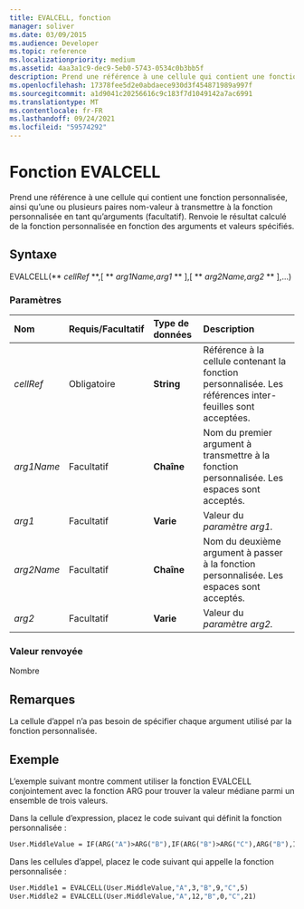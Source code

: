 ```yaml
---
title: EVALCELL, fonction
manager: soliver
ms.date: 03/09/2015
ms.audience: Developer
ms.topic: reference
ms.localizationpriority: medium
ms.assetid: 4aa3a1c9-dec9-5eb0-5743-0534c0b3bb5f
description: Prend une référence à une cellule qui contient une fonction personnalisée, ainsi qu’une ou plusieurs paires nom-valeur à transmettre à la fonction personnalisée en tant qu’arguments (facultatif). Renvoie le résultat calculé de la fonction personnalisée en fonction des arguments et valeurs spécifiés.
ms.openlocfilehash: 17378fee5d2e0abdaece930d3f454871989a997f
ms.sourcegitcommit: a1d9041c20256616c9c183f7d1049142a7ac6991
ms.translationtype: MT
ms.contentlocale: fr-FR
ms.lasthandoff: 09/24/2021
ms.locfileid: "59574292"
---
```

# <a name="evalcell-function"></a>Fonction EVALCELL

Prend une référence à une cellule qui contient une fonction personnalisée, ainsi qu’une ou plusieurs paires nom-valeur à transmettre à la fonction personnalisée en tant qu’arguments (facultatif). Renvoie le résultat calculé de la fonction personnalisée en fonction des arguments et valeurs spécifiés.
  
## <a name="syntax"></a>Syntaxe

EVALCELL(** *cellRef* **,[ ** *arg1Name,arg1* ** ],[ ** *arg2Name,arg2* ** ],...) 
  
### <a name="parameters"></a>Paramètres

|**Nom**|**Requis/Facultatif**|**Type de données**|**Description**|
|:-----|:-----|:-----|:-----|
| _cellRef_ <br/> |Obligatoire  <br/> |**String** <br/> |Référence à la cellule contenant la fonction personnalisée. Les références inter-feuilles sont acceptées.  <br/> |
| _arg1Name_ <br/> |Facultatif  <br/> |**Chaîne** <br/> |Nom du premier argument à transmettre à la fonction personnalisée. Les espaces sont acceptés.  <br/> |
| _arg1_ <br/> |Facultatif  <br/> |**Varie** <br/> |Valeur du _paramètre arg1._  <br/> |
| _arg2Name_ <br/> |Facultatif  <br/> |**Chaîne** <br/> |Nom du deuxième argument à passer à la fonction personnalisée. Les espaces sont acceptés.  <br/> |
| _arg2_ <br/> |Facultatif  <br/> |**Varie** <br/> |Valeur du _paramètre arg2._  <br/> |
   
### <a name="return-value"></a>Valeur renvoyée

Nombre
  
## <a name="remarks"></a>Remarques

La cellule d’appel n’a pas besoin de spécifier chaque argument utilisé par la fonction personnalisée. 
  
## <a name="example"></a>Exemple

L’exemple suivant montre comment utiliser la fonction EVALCELL conjointement avec la fonction ARG pour trouver la valeur médiane parmi un ensemble de trois valeurs. 
  
Dans la cellule d’expression, placez le code suivant qui définit la fonction personnalisée : 
  
```vb
User.MiddleValue = IF(ARG("A")>ARG("B"),IF(ARG("B")>ARG("C"),ARG("B"),IF(ARG("A")>ARG("C"),ARG("C"),ARG("A"))),IF(ARG("A")>ARG("C"),ARG("A"),IF(ARG("B")>ARG("C"),ARG("C"),ARG("B"))))
```

Dans les cellules d’appel, placez le code suivant qui appelle la fonction personnalisée :
  
```vb
User.Middle1 = EVALCELL(User.MiddleValue,"A",3,"B",9,"C",5) 
User.Middle2 = EVALCELL(User.MiddleValue,"A",12,"B",0,"C",21) 

```


